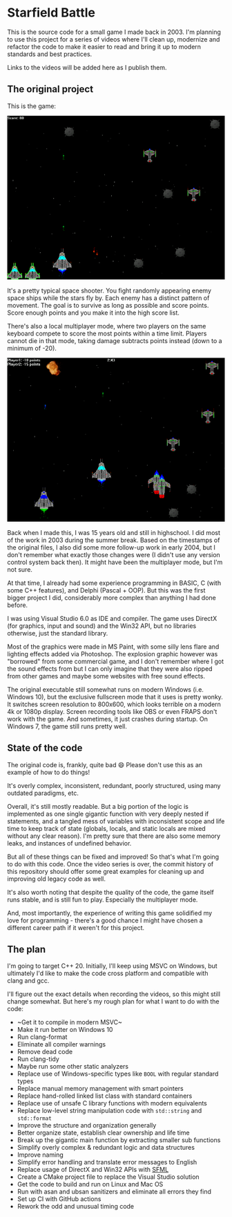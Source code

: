 # Starfield Battle

This is the source code for a small game I made back in 2003.
I'm planning to use this project for a series of videos
where I'll clean up, modernize and refactor the code
to make it easier to read and bring it up to modern standards and best practices.

Links to the videos will be added here as I publish them.

## The original project

This is the game:

![](screenshots/gameplay.png?raw=true "Starfield Battle gameplay screenshot")

It's a pretty typical space shooter.
You fight randomly appearing enemy space ships
while the stars fly by. Each enemy has
a distinct pattern of movement.
The goal is to survive as long as possible and score points.
Score enough points and you make it into the high score list.

There's also a local multiplayer mode,
where two players on the same keyboard compete
to score the most points within a time limit.
Players cannot die in that mode,
taking damage subtracts points instead (down to a minimum of -20).

![](screenshots/multiplayer.png?raw=true "Starfield Battle multiplayer screenshot")

Back when I made this, I was 15 years old and still in highschool.
I did most of the work in 2003 during the summer break.
Based on the timestamps of the original files,
I also did some more follow-up work in early 2004,
but I don't remember what exactly those changes were
(I didn't use any version control system back then).
It might have been the multiplayer mode,
but I'm not sure.

At that time, I already had some experience programming in BASIC,
C (with some C++ features),
and Delphi (Pascal + OOP).
But this was the first bigger project I did,
considerably more complex than anything I had done before.

I was using Visual Studio 6.0 as IDE and compiler.
The game uses DirectX (for graphics, input and sound) and the Win32 API,
but no libraries otherwise,
just the standard library.

Most of the graphics were made in MS Paint,
with some silly lens flare and lighting effects added via Photoshop.
The explosion graphic however was "borrowed" from some commercial game,
and I don't remember where I got the sound effects from but I can only
imagine that they were also ripped from other games and maybe some
websites with free sound effects.

The original executable still somewhat runs on modern Windows (i.e. Windows 10),
but the exclusive fullscreen mode that it uses is pretty wonky.
It switches screen resolution to 800x600,
which looks terrible on a modern 4k or 1080p display.
Screen recording tools like OBS or even FRAPS don't work with the game.
And sometimes, it just crashes during startup.
On Windows 7, the game still runs pretty well.

## State of the code

The original code is, frankly, quite bad 😄
Please don't use this as an example of how to do things!

It's overly complex, inconsistent, redundant, poorly structured,
using many outdated paradigms, etc.

Overall, it's still mostly readable.
But a big portion of the logic is implemented as one single gigantic
function with very deeply nested if statements,
and a tangled mess of variables with
inconsistent scope and life time to keep track of state
(globals, locals, and static locals are mixed without any clear reason).
I'm pretty sure that there are also some memory leaks,
and instances of undefined behavior.

But all of these things can be fixed and improved!
So that's what I'm going to do with this code.
Once the video series is over,
the commit history of this repository should offer some
great examples for cleaning up and improving old legacy code
as well.

It's also worth noting that despite the quality of the code,
the game itself runs stable,
and is still fun to play.
Especially the multiplayer mode.

And, most importantly,
the experience of writing this game solidified my love
for programming - there's a good chance I might have chosen
a different career path if it weren't for this project.

## The plan

I'm going to target C++ 20.
Initially, I'll keep using MSVC on Windows,
but ultimately I'd like to make the code cross platform
and compatible with clang and gcc.

I'll figure out the exact details when recording the videos,
so this might still change somewhat.
But here's my rough plan for what I want to do with the code:

* ~Get it to compile in modern MSVC~
* Make it run better on Windows 10
* Run clang-format
* Eliminate all compiler warnings
* Remove dead code
* Run clang-tidy
* Maybe run some other static analyzers
* Replace use of Windows-specific types like `BOOL` with regular standard types
* Replace manual memory management with smart pointers
* Replace hand-rolled linked list class with standard containers
* Replace use of unsafe C library functions with modern equivalents
* Replace low-level string manipulation code with `std::string` and `std::format`
* Improve the structure and organization generally
* Better organize state, establish clear ownership and life time
* Break up the gigantic main function by extracting smaller sub functions
* Simplify overly complex & redundant logic and data structures
* Improve naming
* Simplify error handling and translate error messages to English
* Replace usage of DirectX and Win32 APIs with [SFML](https://www.sfml-dev.org/)
* Create a CMake project file to replace the Visual Studio solution
* Get the code to build and run on Linux and Mac OS
* Run with asan and ubsan sanitizers and eliminate all errors they find
* Set up CI with GitHub actions
* Rework the odd and unusual timing code
